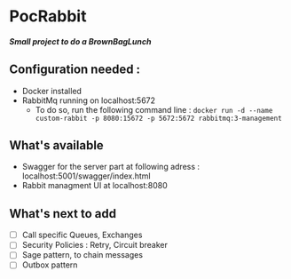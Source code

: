 # PocRabbit

##### Small project to do a BrownBagLunch

## Configuration needed : 
  - Docker installed
  - RabbitMq running on localhost:5672
    - To do so, run the following command line : 
    ```docker run -d --name custom-rabbit -p 8080:15672 -p 5672:5672 rabbitmq:3-management```
    
## What's available 

  - Swagger for the server part at following adress : localhost:5001/swagger/index.html
  - Rabbit managment UI at localhost:8080
  
## What's next to add 

- [ ] Call specific Queues, Exchanges
- [ ] Security Policies : Retry, Circuit breaker
- [ ] Sage pattern, to chain messages
- [ ] Outbox pattern 

